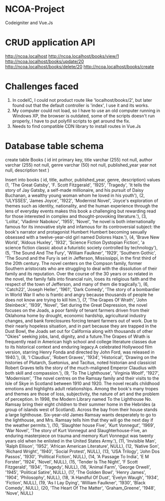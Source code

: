# NCOA-Project
Codeigniter and Vue.Js

CRUD application API
=======================
http://ncoa.localhost
http://ncoa.localhost/books/view/1
http://ncoa.localhost/books/update/20
http://ncoa.localhost/books/delete/20
http://ncoa.localhost/books/create

Challenges faced
=================
1. In codeIC, I could not product route like 'localhost/books/2', but later found out that the default controller is 'index', I use it and its works.
2. My computer could not load, so I have to use an old computer running in Windows XP, the browser is outdated, some of the scripts doesn't run properly, I have to put polyfill scripts to get around the fix.
3. Needs to find compatible CDN library to install routes in Vue.Js

Database table schema
=======================		
create table Books (
    id int primary key,
    title varchar (255) not null,
    author varchar (255) not null,
    genre varchar (50) not null,
    published_year year not null,
    description text
)

Insert into books (
id, title, author, published_year, genre, description) values 
(1, 'The Great Gatsby', 'F. Scott Fitzgerald', '1925', 'Tragedy', 'It tells the story of Jay Gatsby, a self-made millionaire, and his pursuit of Daisy Buchanan, a wealthy young woman whom he loved in his youth'),
(2, 'ULYSSES', 'James Joyce', '1922', 'Modernist Novel', 'Joyce\'s exploration of themes such as identity, nationality, and the human experience through the lens of everyday events makes this book a challenging but rewarding read for those interested in complex and thought-provoking literature.'),
(3, 'Lolita', 'Vladimir Nabokov', '1955', 'Novel', 'he novel is both internationally famous for its innovative style and infamous for its controversial subject: the book\'s narrator and protagonist Humbert Humbert becoming sexually obsessed with a twelve-year-old girl named Dolores Haze.'),
(4, 'Brave New World', 'Aldous Huxley', '1932', 'Science Fiction Dystopian Fiction', 'a science fiction classic about a futuristic society controlled by technology'),
(5, 'The Sound And The Fury', 'William Faulkner', '1929', 'Southern Gothic', 'The Sound and the Fury is set in Jefferson, Mississippi, in the first third of the 20th century. The novel centers on the Compson family, former Southern aristocrats who are struggling to deal with the dissolution of their family and its reputation. Over the course of the 30 years or so related in the novel, the family falls into financial ruin, loses its religious faith and the respect of the town of Jefferson, and many of them die tragically.'),
(6, 'Catch22', 'Joseph Heller', '1961', 'Dark Comedy', 'The story of a bombardier in World War II who is frantic and angry because thousands of people he does not know are trying to kill him.'),
(7, 'The Grapes Of Wrath', 'John Steinbeck', '1939', 'Novel', 'Set during the Great Depression, the novel focuses on the Joads, a poor family of tenant farmers driven from their Oklahoma home by drought, economic hardship, agricultural industry changes, and bank foreclosures forcing tenant farmers out of work. Due to their nearly hopeless situation, and in part because they are trapped in the Dust Bowl, the Joads set out for California along with thousands of other "Okies" seeking jobs, land, dignity, and a future.The Grapes of Wrath is frequently read in American high school and college literature classes due to its historical context and enduring legacy.A celebrated Hollywood film version, starring Henry Fonda and directed by John Ford, was released in 1940.'),
(8, 'I Claudius', 'Robert Graves', '1934', 'Historical', 'Drawing on the histories of Plutarch, Suetonius, and Tacitus, noted historian and classicist Robert Graves tells the story of the much-maligned Emperor Claudius with both skill and compassion.'),
(9, 'To The Lighthouse', 'Virginia Woolf', '1927', 'Modernism', 'The novel centres on the Ramsay family and their visits to the Isle of Skye in Scotland between 1910 and 1920. The novel recalls childhood emotions and highlights adult relationships. Among the book's many tropes and themes are those of loss, subjectivity, the nature of art and the problem of perception. In 1998, the Modern Library named To the Lighthouse No. Ramsay bring their eight children to their summer home in the Hebrides (a group of islands west of Scotland). Across the bay from their house stands a large lighthouse. Six-year-old James Ramsay wants desperately to go to the lighthouse, and Mrs. Ramsay tells him that they will go the next day if the weather permits.'),
(10, 'Slaughter house Five', 'Kurt Vonnegut', '1969', 'War Novel', 'The story of Kurt Vonnegut and Slaughterhouse-Five, an enduring masterpiece on trauma and memory Kurt Vonnegut was twenty years old when he enlisted in the United States Army.'),
(11, 'Invisible Man', 'Ralph Ellison', '1952', 'African American Literature', NULL),
(12, 'Native Son', 'Richard Wright', '1940', 'Social Protest', NULL),
(13, 'USA Trilogy', 'John Dos Passos', '1930', 'Political Fiction', NULL),
(14, 'A Passage To India', 'E M Forster', '1924', 'Novel', NULL),
(15, 'Tender Is The Night', 'F Scott Fitzgerald', '1934', 'Tragedy', NULL),
(16, 'Animal Farm', 'George Orwell', '1945', 'Political Satire', NULL),
(17, 'The Golden Bowl', 'Henry James', '1904', 'Philosophy', NULL),
(18, 'A Handful Of Dust', 'Evelyn Waugh', '1934', 'Fiction', NULL),
(19, 'As I Lay Dying', 'William Faulkner', '1930', 'Black Comedy', NULL),
(20, 'The Heart Of The Matter', 'Graham_Greene', '1948', 'Nove', NULL)
